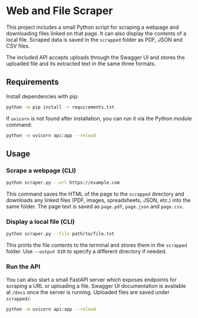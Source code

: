 # Web and File Scraper

This project includes a small Python script for scraping a webpage and downloading files linked on that page. It can also display the contents of a local file. Scraped data is saved in the `scrapped` folder as PDF, JSON and CSV files.

The included API accepts uploads through the Swagger UI and stores the uploaded
file and its extracted text in the same three formats.

## Requirements

Install dependencies with pip:

```bash
python -m pip install -r requirements.txt
```

If `uvicorn` is not found after installation, you can run it via the Python
module command:

```bash
python -m uvicorn api:app --reload
```

## Usage

### Scrape a webpage (CLI)

```bash
python scraper.py --url https://example.com
```

This command saves the HTML of the page to the `scrapped` directory and downloads any linked files (PDF, images, spreadsheets, JSON, etc.) into the same folder. The page text is saved as `page.pdf`, `page.json` and `page.csv`.

### Display a local file (CLI)

```bash
python scraper.py --file path/to/file.txt
```

This prints the file contents to the terminal and stores them in the `scrapped` folder. Use `--output DIR` to specify a different directory if needed.

### Run the API

You can also start a small FastAPI server which exposes endpoints for scraping a URL or uploading a file. Swagger UI documentation is available at `/docs` once the server is running. Uploaded files are saved under `scrapped/`.

```bash
python -m uvicorn api:app --reload
```
